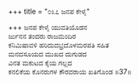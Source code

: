 +++
title = "೦೩೭ ಜನಪ ಕೇಳೈ"

+++
ಜನಪ ಕೇಳೈ ಯುವತಿಯೊಡನ  
ರ್ಜುನನ ತಂದರು ರಾಜಮಂದಿರ  
ಕನಿಮಿಷಾವಳಿ ಹರಿದುದಭ್ರದೊಳಮರಪತಿ ಸಹಿತ   
ಮನದಸೂಯದ ಮುಖದ ದುಗುಡದ  
ವಿನತ ಮಕುಟದ ಕೈಯ ಗಲ್ಲದ  
ಕನಲಿಕೆಯ ಕೊನರುಗಳ ಕೌರವರಾಯ ಖತಿಗೊಂಡ      ॥37॥